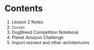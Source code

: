 # Contents 
1. Lesson 2 Notes
1. `Issues`
1. DogBreed Competition Notebook
1. Planet Amazon Challenge 
1. Import resnext and other architectures
